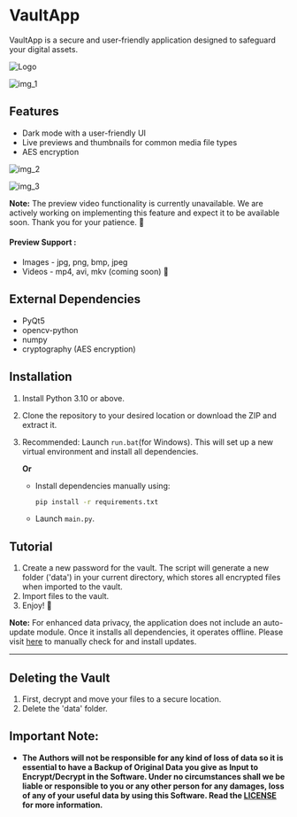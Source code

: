 
# VaultApp

VaultApp is a secure and user-friendly application designed to safeguard your digital assets.

![Logo](https://github.com/sdmdg/vaultapp/assets/151946448/68282bff-03ca-4c43-877b-fd961e1763da)

![img_1](https://github.com/sdmdg/vaultapp/assets/151946448/d74206fd-15ea-4b0a-ac50-50ab567a8911)

## Features

* Dark mode with a user-friendly UI
* Live previews and thumbnails for common media file types
* AES encryption

![img_2](https://github.com/sdmdg/vaultapp/assets/151946448/19e6293f-13f7-4144-80e9-dfb8b7e53e28)

![img_3](https://github.com/sdmdg/vaultapp/assets/151946448/3d8be3cf-9905-4d8c-84fe-3acb78aed423)


**Note:** The preview video functionality is currently unavailable. We are actively working on implementing this feature and expect it to be available soon. Thank you for your patience. 🙂

#### Preview Support :

* Images - jpg, png, bmp, jpeg
* Videos - mp4, avi, mkv (coming soon) 🙂

## External Dependencies

* PyQt5
* opencv-python
* numpy
* cryptography (AES encryption)

## Installation

1. Install Python 3.10 or above.
2. Clone the repository to your desired location or download the ZIP and extract it.
3. Recommended: Launch `run.bat`(for Windows). This will set up a new virtual environment and install all dependencies.

   **Or**

   - Install dependencies manually using:
     ```bash
     pip install -r requirements.txt
     ```
   - Launch `main.py`.

## Tutorial

1. Create a new password for the vault. The script will generate a new folder ('data') in your current directory, which stores all encrypted files when imported to the vault.
2. Import files to the vault.
3. Enjoy! 🙂

**Note:** For enhanced data privacy, the application does not include an auto-update module. Once it installs all dependencies, it operates offline. Please visit [here](https://github.com/sdmdg/vaultapp/) to manually check for and install updates.

---

## Deleting the Vault

1. First, decrypt and move your files to a secure location.
2. Delete the 'data' folder.


## Important Note:

-	**The Authors will not be responsible for any kind of loss of data so it is essential to have a Backup of Original Data you give as Input to Encrypt/Decrypt in the Software. Under no circumstances shall we be liable or responsible to you or any other person for any damages, loss of any of your useful data by using this Software. Read the [LICENSE](https://github.com/sdmdg/vaultapp/blob/master/LICENSE) for more information.**
